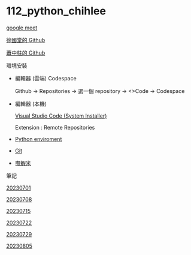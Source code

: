 # 112_python_chihlee

[google meet](https://meet.google.com/hcp-vnri-eru)

[徐國堂的 Github](https://github.com/roberthsu2003)

[蕭中柱的 Github](https://github.com/sam6238)

環境安裝
- 編輯器 (雲端) Codespace

    Github -> Repositories -> 選一個 repository -> <>Code -> Codespace
- 編輯器 (本機)

    [Visual Studio Code (System Installer)](https://code.visualstudio.com/Download#)

    Extension : Remote Repositories
- [Python enviroment](https://www.python.org/)
- [Git](https://git-scm.com/download/win)
- [嘸蝦米](https://boshiamy.com/)

筆記

[20230701](20230701.md)

[20230708](20230708.md)

[20230715](20230715.md)

[20230722](20230722.md)

[20230729](20230729.md)

[20230805](20230805.md)